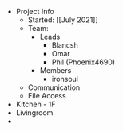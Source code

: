 - Project Info
	- Started: [[July 2021]]
	- Team:
		- Leads
			- Blancsh
			- Omar
			- Phil (Phoenix4690)
		- Members
			- ironsoul
	- Communication
	- File Access
- Kitchen - 1F
- Livingroom
-